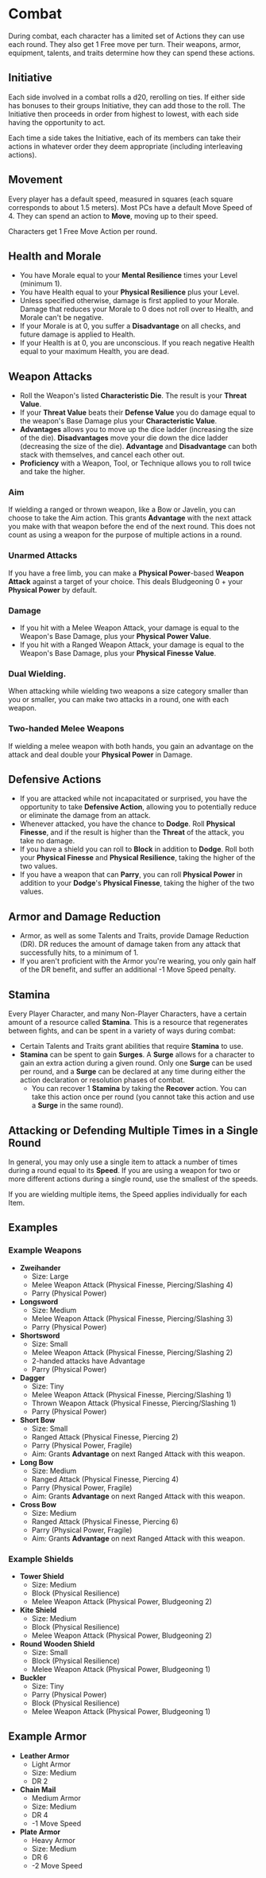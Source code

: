 # Combat

During combat, each character has a limited set of Actions they can use each round. They also get 1 Free move per turn. Their weapons, armor, equipment, talents, and traits determine how they can spend these actions.

## Initiative

Each side involved in a combat rolls a d20, rerolling on ties. If either side has bonuses to their groups Initiative, they can add those to the roll. The Initiative then proceeds in order from highest to lowest, with each side having the opportunity to act.

Each time a side takes the Initiative, each of its members can take their actions in whatever order they deem appropriate (including interleaving actions).

## Movement

Every player has a default speed, measured in squares (each square corresponds to about 1.5 meters). Most PCs have a default Move Speed of 4. They can spend an action to **Move**, moving up to their speed.

Characters get 1 Free Move Action per round.

## Health and Morale

* You have Morale equal to your **Mental Resilience** times your Level (minimum 1).
* You have Health equal to your **Physical Resilience** plus your Level.
* Unless specified otherwise, damage is first applied to your Morale. Damage that reduces your Morale to 0 does not roll over to Health, and Morale can't be negative.
* If your Morale is at 0, you suffer a **Disadvantage** on all checks, and future damage is applied to Health.
* If your Health is at 0, you are unconscious. If you reach negative Health equal to your maximum Health, you are dead.


## Weapon Attacks

* Roll the Weapon's listed **Characteristic Die**. The result is your **Threat Value**.
* If your **Threat Value** beats their **Defense Value** you do damage equal to the weapon's Base Damage plus your **Characteristic Value**.
* **Advantages** allows you to move up the dice ladder (increasing the size of the die). **Disadvantages** move your die down the dice ladder (decreasing the size of the die). **Advantage** and **Disadvantage** can both stack with themselves, and cancel each other out.
* **Proficiency** with a Weapon, Tool, or Technique allows you to roll twice and take the higher.

### Aim

If wielding a ranged or thrown weapon, like a Bow or Javelin, you can choose to take the Aim action. This grants **Advantage** with the next attack you make with that weapon before the end of the next round. This does not count as using a weapon for the purpose of multiple actions in a round.

### Unarmed Attacks

If you have a free limb, you can make a **Physical Power**-based **Weapon Attack** against a target of your choice. This deals Bludgeoning 0 + your **Physical Power** by default.

### Damage

* If you hit with a Melee Weapon Attack, your damage is equal to the Weapon's Base Damage, plus your **Physical Power Value**.
* If you hit with a Ranged Weapon Attack, your damage is equal to the Weapon's Base Damage, plus your **Physical Finesse Value**.

### Dual Wielding.

When attacking while wielding two weapons a size category smaller than you or smaller, you can make two attacks in a round, one with each weapon.

### Two-handed Melee Weapons

If wielding a melee weapon with both hands, you gain an advantage on the attack and deal double your **Physical Power** in Damage.

## Defensive Actions

* If you are attacked while not incapacitated or surprised, you have the opportunity to take **Defensive Action**, allowing you to potentially reduce or eliminate the damage from an attack.
* Whenever attacked, you have the chance to **Dodge**. Roll **Physical Finesse**, and if the result is higher than the **Threat** of the attack, you take no damage.
* If you have a shield you can roll to **Block** in addition to **Dodge**. Roll both your **Physical Finesse** and **Physical Resilience**, taking the higher of the two values.
* If you have a weapon that can **Parry**, you can roll **Physical Power** in addition to your **Dodge**'s **Physical Finesse**, taking the higher of the two values.

## Armor and Damage Reduction

* Armor, as well as some Talents and Traits, provide Damage Reduction (DR). DR reduces the amount of damage taken from any attack that successfully hits, to a minimum of 1.
* If you aren't proficient with the Armor you're wearing, you only gain half of the DR benefit, and suffer an additional -1 Move Speed penalty.

## Stamina

Every Player Character, and many Non-Player Characters, have a certain amount of a resource called **Stamina**. This is a resource that regenerates between fights, and can be spent in a variety of ways during combat:

* Certain Talents and Traits grant abilities that require **Stamina** to use.
* **Stamina** can be spent to gain **Surges**. A **Surge** allows for a character to gain an extra action during a given round. Only one **Surge** can be used per round, and a **Surge** can be declared at any time during either the action declaration or resolution phases of combat.
	* You can recover 1 **Stamina** by taking the **Recover** action. You can take this action once per round (you cannot take this action and use a **Surge** in the same round).

## Attacking or Defending Multiple Times in a Single Round

In general, you may only use a single item to attack a number of times during a round equal to its **Speed**. If you are using a weapon for two or more different actions during a single round, use the smallest of the speeds.

If you are wielding multiple items, the Speed applies individually for each Item.

## Examples

### Example Weapons

* **Zweihander**
	* Size: Large
	* Melee Weapon Attack (Physical Finesse, Piercing/Slashing 4)
	* Parry (Physical Power)
* **Longsword**
	* Size: Medium
	* Melee Weapon Attack (Physical Finesse, Piercing/Slashing 3)
	* Parry (Physical Power)
* **Shortsword**
	* Size: Small
	* Melee Weapon Attack (Physical Finesse, Piercing/Slashing 2)
	* 2-handed attacks have Advantage
	* Parry (Physical Power)
* **Dagger**
	* Size: Tiny
	* Melee Weapon Attack (Physical Finesse, Piercing/Slashing 1)
	* Thrown Weapon Attack (Physical Finesse, Piercing/Slashing 1)
	* Parry (Physical Power)
* **Short Bow**
	* Size: Small
	* Ranged Attack (Physical Finesse, Piercing 2)
	* Parry (Physical Power, Fragile)
	* Aim: Grants **Advantage** on next Ranged Attack with this weapon.
* **Long Bow**
	* Size: Medium
	* Ranged Attack (Physical Finesse, Piercing 4)
	* Parry (Physical Power, Fragile)
	* Aim: Grants **Advantage** on next Ranged Attack with this weapon.
* **Cross Bow**
	* Size: Medium
	* Ranged Attack (Physical Finesse, Piercing 6)
	* Parry (Physical Power, Fragile)
	* Aim: Grants **Advantage** on next Ranged Attack with this weapon.

### Example Shields

* **Tower Shield**
	* Size: Medium
	* Block (Physical Resilience)
	* Melee Weapon Attack (Physical Power, Bludgeoning 2)
* **Kite Shield**
	* Size: Medium
	* Block (Physical Resilience)
	* Melee Weapon Attack (Physical Power, Bludgeoning 2)
* **Round Wooden Shield**
	* Size: Small
	* Block (Physical Resilience)
	* Melee Weapon Attack (Physical Power, Bludgeoning 1)
* **Buckler**
	* Size: Tiny
	* Parry (Physical Power)
	* Block (Physical Resilience)
	* Melee Weapon Attack (Physical Power, Bludgeoning 1)

## Example Armor

* **Leather Armor**
	* Light Armor
	* Size: Medium
	* DR 2
* **Chain Mail**
	* Medium Armor
	* Size: Medium
	* DR 4
	* -1 Move Speed
* **Plate Armor**
	* Heavy Armor
	* Size: Medium
	* DR 6
	* -2 Move Speed
